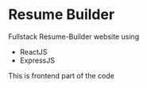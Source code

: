 # Resume Builder 
Fullstack Resume-Builder website using
- ReactJS
- ExpressJS

This is frontend part of the code
